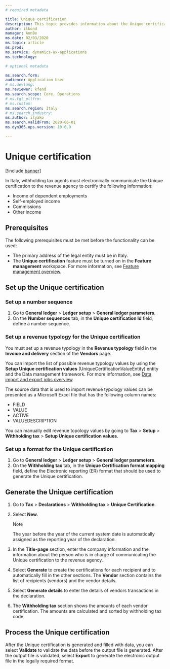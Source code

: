 ```yaml
---
# required metadata

title: Unique certification
description: This topic provides information about the Unique certification for companies in Italy.
author: ilkond
manager: AnnBe
ms.date: 02/03/2020
ms.topic: article
ms.prod: 
ms.service: dynamics-ax-applications
ms.technology: 

# optional metadata

ms.search.form: 
audience: Application User
# ms.devlang: 
ms.reviewer: kfend
ms.search.scope: Core, Operations
# ms.tgt_pltfrm: 
# ms.custom: 
ms.search.region: Italy
# ms.search.industry: 
ms.author: ilyako
ms.search.validFrom: 2020-06-01
ms.dyn365.ops.version: 10.0.9

---
```


# Unique certification

[!include [banner](../includes/banner.md)]

In Italy, withholding tax agents must electronically communicate the Unique certification to the revenue agency to certify the following information:

- Income of dependent employments
- Self-employed income
- Commissions
- Other income

## Prerequisites

The following prerequisites must be met before the functionality can be used:

- The primary address of the legal entity must be in Italy.
- The **Unique certification** feature must be turned on in the **Feature management** workspace. For more information, see [Feature management overview](../../fin-and-ops/get-started/feature-management/feature-management-overview.md).

## Set up the Unique certification

### Set up a number sequence

1. Go to **General ledger** \> **Ledger setup** \> **General ledger parameters**.
2. On the **Number sequences** tab, in the **Unique certification Id** field, define a number sequence.

### Set up a revenue typology for the Unique certification

You must set up a revenue typology in the **Revenue typology** field in the **Invoice and delivery** section of the **Vendors** page.

You can import the list of possible revenue typology values by using the **Setup Unique certification values** (UniqueCertificationValueEntity) entity and the Data management framework. For more information, see [Data import and export jobs overview](../../dev-itpro/data-entities/data-import-export-job.md).

The source data that is used to import revenue typology values can be presented as a Microsoft Excel file that has the following column names:

- FIELD
- VALUE
- ACTIVE
- VALUEDESCRIPTION

You can manually edit revenue topology values by going to **Tax** \> **Setup** \> **Withholding tax** \> **Setup Unique certification values**.

### Set up a format for the Unique certification

1. Go to **General ledger** \> **Ledger setup** \> **General ledger parameters**.
2. On the **Withholding tax** tab, in the **Unique Certification format mapping** field, define the Electronic reporting (ER) format that should be used to generate the Unique certification.

## Generate the Unique certification

1. Go to **Tax** \> **Declarations** \> **Withholding tax** \> **Unique Certification**.
2. Select **New**.

    > [!NOTE]
    > The year before the year of the current system date is automatically assigned as the reporting year of the declaration.

3. In the **Title-page** section, enter the company information and the information about the person who is in charge of communicating the Unique certification to the revenue agency.
4. Select **Generate** to create the certifications for each recipient and to automatically fill in the other sections. The **Vendor** section contains the list of recipients (vendors) and the vendor details.
5. Select **Generate details** to enter the details of vendors transactions in the declaration.
6. The **Withholding tax** section shows the amounts of each vendor certification. The amounts are calculated and sorted by withholding tax code.

## Process the Unique certification

After the Unique certification is generated and filled with data, you can select **Validate** to validate the data before the output file is generated. After the output file is validated, select **Export** to generate the electronic output file in the legally required format.

